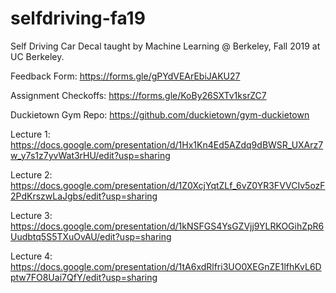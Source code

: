 # selfdriving-fa19
Self Driving Car Decal taught by Machine Learning @ Berkeley, Fall 2019 at UC Berkeley.

Feedback Form: https://forms.gle/gPYdVEArEbiJAKU27 

Assignment Checkoffs: https://forms.gle/KoBy26SXTv1ksrZC7

Duckietown Gym Repo: https://github.com/duckietown/gym-duckietown

Lecture 1: https://docs.google.com/presentation/d/1Hx1Kn4Ed5AZdq9dBWSR_UXArz7w_y7s1z7yvWat3rHU/edit?usp=sharing

Lecture 2: https://docs.google.com/presentation/d/1Z0XcjYqtZLf_6vZ0YR3FVVCIv5ozF2PdKrszwLaJgbs/edit?usp=sharing

Lecture 3: https://docs.google.com/presentation/d/1kNSFGS4YsGZVjj9YLRKOGihZpR6Uudbtq5S5TXuOvAU/edit?usp=sharing

Lecture 4: https://docs.google.com/presentation/d/1tA6xdRlfri3UO0XEGnZE1lfhKvL6Dptw7FO8Uai7QfY/edit?usp=sharing
